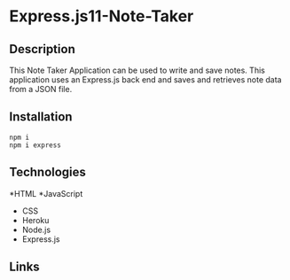 # Express.js11-Note-Taker

## Description 
This Note Taker Application can be used to write and save notes. This application uses an Express.js back end and saves and retrieves note data from a JSON file.

 ## Installation 
 ```
 npm i 
 npm i express 
 ```
 
 ## Technologies 
 
 *HTML 
 *JavaScript 
 * CSS
 * Heroku 
 * Node.js 
 * Express.js 
 
 ## Links 
